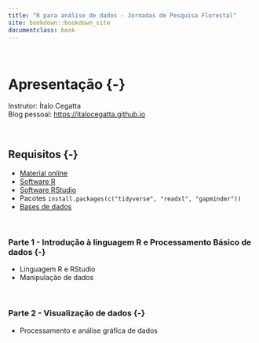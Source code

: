 ```yaml
---
title: "R para análise de dados - Jornadas de Pesquisa Florestal"
site: bookdown::bookdown_site
documentclass: book
---
```


<br>

# Apresentação {-}

Instrutor: Ítalo Cegatta  
Blog pessoal: https://italocegatta.github.io  


<br>

## Requisitos {-}

* [Material online](https://italocegatta.github.io/jornadas)
* [Software R](https://cran.r-project.org/bin/windows/base/)
* [Software RStudio](https://posit.co/download/rstudio-desktop/)
* Pacotes `install.packages(c("tidyverse", "readxl", "gapminder"))`
* [Bases de dados](https://suzano.sharepoint.com/:f:/s/portalpdi/manejo/Eu21s2wBEt5DuP1UnWEJIMIBp1EOZXlJY0ckII5yXKwNAg?e=JMres8)

<br>

### Parte 1 - Introdução à linguagem R e Processamento Básico de dados {-}

* Linguagem R e RStudio
* Manipulação de dados

<br>

### Parte 2 - Visualização de dados {-}

* Processamento e análise gráfica de dados

<br>
